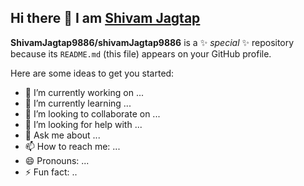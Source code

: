 <h2> Hi there 👋 I am <a href="https://shivamjagtap.devmtf.com/">Shivam Jagtap</a></h2>


**ShivamJagtap9886/shivamJagtap9886** is a ✨ _special_ ✨ repository because its `README.md` (this file) appears on your GitHub profile.

Here are some ideas to get you started:

- 🔭 I’m currently working on ...
- 🌱 I’m currently learning ...
- 👯 I’m looking to collaborate on ...
- 🤔 I’m looking for help with ...
- 💬 Ask me about ...
- 📫 How to reach me: ...
- 😄 Pronouns: ...
- ⚡ Fun fact: ..

